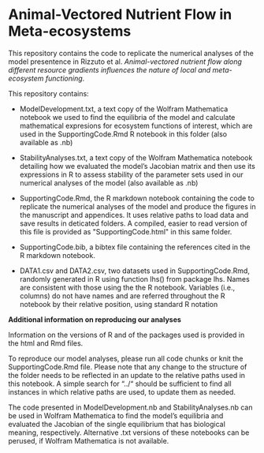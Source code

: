 # Animal-Vectored Nutrient Flow in Meta-ecosystems

This repository contains the code to replicate the numerical analyses of the model presentence in Rizzuto et al. _Animal-vectored nutrient flow along different resource gradients influences the nature of local and meta-ecosystem functioning_.

This repository contains:
  * ModelDevelopment.txt, a text copy of the Wolfram Mathematica notebook we used to find the equilibria of the model and calculate mathematical expresions for ecosystem functions of interest, which are used in the SupportingCode.Rmd R notebook in this folder (also available as .nb)

  * StabilityAnalyses.txt, a text copy of the Wolfram Mathematica notebook detailing how we evaluated the model’s Jacobian matrix and then use its expressions in R to assess stability of the parameter sets used in our numerical analyses of the model (also available as .nb)

  * SupportingCode.Rmd, the R markdown notebook containing the code to replicate the numerical analyses of the model and produce the figures in the manuscript and appendices. It uses relative paths to load data and save results in deticated folders. A compiled, easier to read version of this file is provided as "SupportingCode.html" in this same folder.

  * SupportingCode.bib, a bibtex file containing the references cited in the R markdown notebook.

  * DATA1.csv and DATA2.csv, two datasets used in SupportingCode.Rmd, randomly generated in R using function lhs() from package lhs. Names are consistent with those using the the R notebook. Variables (i.e., columns) do not have names and are referred throughout the R notebook by their relative position, using standard R notation


**Additional information on reproducing our analyses**

Information on the versions of R and of the packages used is provided in the html and Rmd files.

To reproduce our model analyses, please run all code chunks or knit the SupportingCode.Rmd file. Please note that any change to the structure of the folder needs to be reflected in an update to the relative paths used in this notebook. A simple search for “../“ should be sufficient to find all instances in which relative paths are used, to update them as needed.

The code presented in ModelDevelopment.nb and StabilityAnalyses.nb can be used in Wolfram Mathematica to find the model’s equilibria and evaluated the Jacobian of the single equilibrium that has biological meaning, respectively. Alternative .txt versions of these notebooks can be perused, if Wolfram Mathematica is not available.
